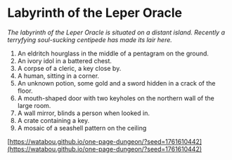 # Labyrinth of the Leper Oracle

_The labyrinth of the Leper Oracle is situated on a distant island. Recently a terryfying soul-sucking centipede has made its lair here._

1. An eldritch hourglass in the middle of a pentagram on the ground.
2. An ivory idol in a battered chest.
3. A corpse of a cleric, a key close by.
4. A human, sitting in a corner.
5. An unknown potion, some gold and a sword hidden in a crack of the floor.
6. A mouth-shaped door with two keyholes on the northern wall of the large room.
7. A wall mirror, blinds a person when looked in.
8. A crate containing a key.
9. A mosaic of a seashell pattern on the ceiling

[https://watabou.github.io/one-page-dungeon/?seed=1761610442](https://watabou.github.io/one-page-dungeon/?seed=1761610442)
